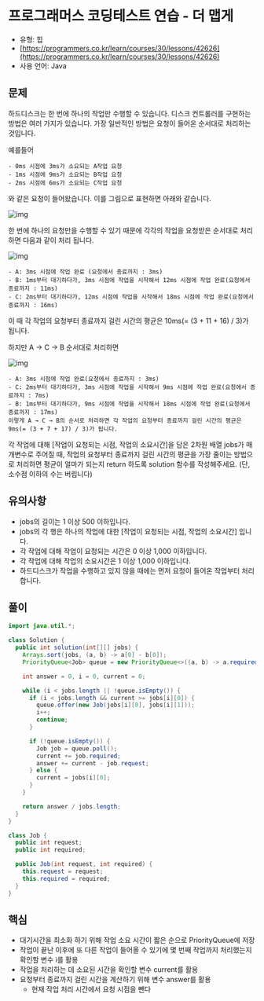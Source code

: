 # 프로그래머스 코딩테스트 연습 - 더 맵게

- 유형: 힙
- [https://programmers.co.kr/learn/courses/30/lessons/42626](https://programmers.co.kr/learn/courses/30/lessons/42626)
- 사용 언어: Java

## 문제

하드디스크는 한 번에 하나의 작업만 수행할 수 있습니다. 디스크 컨트롤러를 구현하는 방법은 여러 가지가 있습니다. 가장 일반적인 방법은 요청이 들어온 순서대로 처리하는 것입니다.

예를들어

```
- 0ms 시점에 3ms가 소요되는 A작업 요청
- 1ms 시점에 9ms가 소요되는 B작업 요청
- 2ms 시점에 6ms가 소요되는 C작업 요청
```

와 같은 요청이 들어왔습니다. 이를 그림으로 표현하면 아래와 같습니다.

![img](https://grepp-programmers.s3.amazonaws.com/files/production/b68eb5cec6/38dc6a53-2d21-4c72-90ac-f059729c51d5.png)

한 번에 하나의 요청만을 수행할 수 있기 때문에 각각의 작업을 요청받은 순서대로 처리하면 다음과 같이 처리 됩니다.

![img](https://grepp-programmers.s3.amazonaws.com/files/production/5e677b4646/90b91fde-cac4-42c1-98b8-8f8431c52dcf.png)

```
- A: 3ms 시점에 작업 완료 (요청에서 종료까지 : 3ms)
- B: 1ms부터 대기하다가, 3ms 시점에 작업을 시작해서 12ms 시점에 작업 완료(요청에서 종료까지 : 11ms)
- C: 2ms부터 대기하다가, 12ms 시점에 작업을 시작해서 18ms 시점에 작업 완료(요청에서 종료까지 : 16ms)
```

이 때 각 작업의 요청부터 종료까지 걸린 시간의 평균은 10ms(= (3 + 11 + 16) / 3)가 됩니다.

하지만 A → C → B 순서대로 처리하면

![img](https://grepp-programmers.s3.amazonaws.com/files/production/9eb7c5a6f1/a6cff04d-86bb-4b5b-98bf-6359158940ac.png)

```
- A: 3ms 시점에 작업 완료(요청에서 종료까지 : 3ms)
- C: 2ms부터 대기하다가, 3ms 시점에 작업을 시작해서 9ms 시점에 작업 완료(요청에서 종료까지 : 7ms)
- B: 1ms부터 대기하다가, 9ms 시점에 작업을 시작해서 18ms 시점에 작업 완료(요청에서 종료까지 : 17ms)
이렇게 A → C → B의 순서로 처리하면 각 작업의 요청부터 종료까지 걸린 시간의 평균은 9ms(= (3 + 7 + 17) / 3)가 됩니다.
```

각 작업에 대해 [작업이 요청되는 시점, 작업의 소요시간]을 담은 2차원 배열 jobs가 매개변수로 주어질 때, 작업의 요청부터 종료까지 걸린 시간의 평균을 가장 줄이는 방법으로 처리하면 평균이 얼마가 되는지 return 하도록 solution 함수를 작성해주세요. (단, 소수점 이하의 수는 버립니다)

## 유의사항

- jobs의 길이는 1 이상 500 이하입니다.
- jobs의 각 행은 하나의 작업에 대한 [작업이 요청되는 시점, 작업의 소요시간] 입니다.
- 각 작업에 대해 작업이 요청되는 시간은 0 이상 1,000 이하입니다.
- 각 작업에 대해 작업의 소요시간은 1 이상 1,000 이하입니다.
- 하드디스크가 작업을 수행하고 있지 않을 때에는 먼저 요청이 들어온 작업부터 처리합니다.

## 풀이

```java
import java.util.*;

class Solution {
  public int solution(int[][] jobs) {
    Arrays.sort(jobs, (a, b) -> a[0] - b[0]);
    PriorityQueue<Job> queue = new PriorityQueue<>((a, b) -> a.required - b.required);

    int answer = 0, i = 0, current = 0;

    while (i < jobs.length || !queue.isEmpty()) {
      if (i < jobs.length && current >= jobs[i][0]) {
        queue.offer(new Job(jobs[i][0], jobs[i][1]));
        i++;
        continue;
      }

      if (!queue.isEmpty()) {
        Job job = queue.poll();
        current += job.required;
        answer += current - job.request;
      } else {
        current = jobs[i][0];
      }
    }

    return answer / jobs.length;
  }
}

class Job {
  public int request;
  public int required;

  public Job(int request, int required) {
    this.request = request;
    this.required = required;
  }
}
```

## 핵심

- 대기시간을 최소화 하기 위해 작업 소요 시간이 짧은 순으로 PriorityQueue에 저장
- 작업이 끝난 이후에 또 다른 작업이 들어올 수 있기에 몇 번째 작업까지 처리했는지 확인할 변수 i를 활용
- 작업을 처리하는 데 소요된 시간을 확인할 변수 current를 활용
- 요청부터 종료까지 걸린 시간을 계산하기 위해 변수 answer를 활용
  - 현재 작업 처리 시간에서 요청 시점을 뺀다
